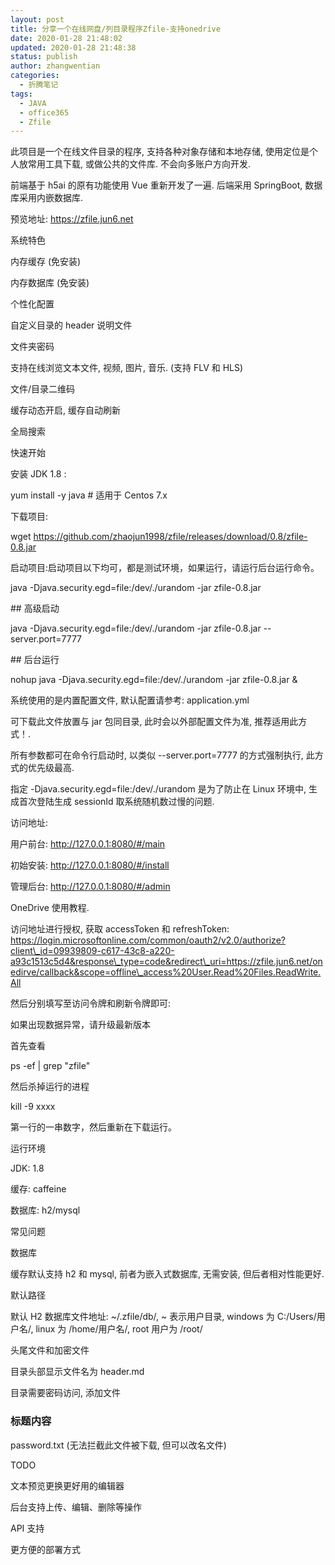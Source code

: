 ```yaml
---
layout: post
title: 分享一个在线网盘/列目录程序Zfile-支持onedrive
date: 2020-01-28 21:48:02
updated: 2020-01-28 21:48:38
status: publish
author: zhangwentian
categories: 
  - 折腾笔记
tags: 
  - JAVA
  - office365
  - Zfile
---
```



此项目是一个在线文件目录的程序, 支持各种对象存储和本地存储, 使用定位是个人放常用工具下载, 或做公共的文件库. 不会向多账户方向开发.

前端基于 h5ai 的原有功能使用 Vue 重新开发了一遍. 后端采用 SpringBoot, 数据库采用内嵌数据库.

预览地址: https://zfile.jun6.net

系统特色

内存缓存 (免安装)

内存数据库 (免安装)

个性化配置

自定义目录的 header 说明文件

文件夹密码

支持在线浏览文本文件, 视频, 图片, 音乐. (支持 FLV 和 HLS)

文件/目录二维码

缓存动态开启, 缓存自动刷新

全局搜索

快速开始

安装 JDK 1.8 :

yum install -y java # 适用于 Centos 7.x

下载项目:

wget https://github.com/zhaojun1998/zfile/releases/download/0.8/zfile-0.8.jar

启动项目:启动项目以下均可，都是测试环境，如果运行，请运行后台运行命令。

java -Djava.security.egd=file:/dev/./urandom -jar zfile-0.8.jar

\## 高级启动

java -Djava.security.egd=file:/dev/./urandom -jar zfile-0.8.jar --server.port=7777

\## 后台运行

nohup java -Djava.security.egd=file:/dev/./urandom -jar zfile-0.8.jar &

系统使用的是内置配置文件, 默认配置请参考: application.yml

可下载此文件放置与 jar 包同目录, 此时会以外部配置文件为准, 推荐适用此方式！.

所有参数都可在命令行启动时, 以类似 --server.port=7777 的方式强制执行, 此方式的优先级最高.

指定 -Djava.security.egd=file:/dev/./urandom 是为了防止在 Linux 环境中, 生成首次登陆生成 sessionId 取系统随机数过慢的问题.

访问地址:

用户前台: http://127.0.0.1:8080/#/main

初始安装: http://127.0.0.1:8080/#/install

管理后台: http://127.0.0.1:8080/#/admin

OneDrive 使用教程.

访问地址进行授权, 获取 accessToken 和 refreshToken: https://login.microsoftonline.com/common/oauth2/v2.0/authorize?client\_id=09939809-c617-43c8-a220-a93c1513c5d4&response\_type=code&redirect\_uri=https://zfile.jun6.net/onedirve/callback&scope=offline\_access%20User.Read%20Files.ReadWrite.All

然后分别填写至访问令牌和刷新令牌即可:

如果出现数据异常，请升级最新版本

首先查看

ps -ef | grep "zfile"

然后杀掉运行的进程

kill -9 xxxx

第一行的一串数字，然后重新在下载运行。

运行环境

JDK: 1.8

缓存: caffeine

数据库: h2/mysql

常见问题

数据库

缓存默认支持 h2 和 mysql, 前者为嵌入式数据库, 无需安装, 但后者相对性能更好.

默认路径

默认 H2 数据库文件地址: ~/.zfile/db/, ~ 表示用户目录, windows 为 C:/Users/用户名/, linux 为 /home/用户名/, root 用户为 /root/

头尾文件和加密文件

目录头部显示文件名为 header.md

目录需要密码访问, 添加文件

### 标题内容

password.txt (无法拦截此文件被下载, 但可以改名文件)

TODO

文本预览更换更好用的编辑器

后台支持上传、编辑、删除等操作

API 支持

更方便的部署方式